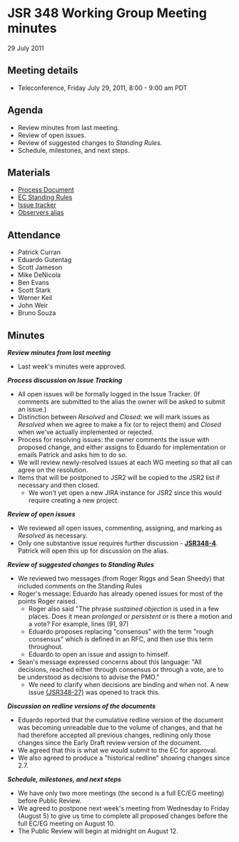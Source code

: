 # JSR 348 Working Group Meeting minutes  
29 July 2011

## Meeting details

*   Teleconference, Friday July 29, 2011, 8:00 - 9:00 am PDT  

## **Agenda**

*   Review minutes from last meeting.
*   Review of open issues.
*   Review of suggested changes to _Standing Rules_.
*   Schedule, milestones, and next steps.

## **Materials**

*   [Process Document](/files/Working%20documents/JCP%20NEXT%202.8-29JUL2011-Clean.pdf)
*   [EC Standing Rules](/files/Working%20documents/JCP2%20EC%20Standing%20Rules%20-29JUL2011-Clean.pdf)
*   [Issue tracker](http://java.net/jira/browse/JSR348)
*   [Observers alias](https:/github.com/jcp-org/jsr348/lists/observers/archive)

## Attendance

*   Patrick Curran
*   Eduardo Gutentag
*   Scott Jameson
*   Mike DeNicola
*   Ben Evans
*   Scott Stark
*   Werner Keil
*   John Weir
*   Bruno Souza

## Minutes

_**Review minutes from last meeting**_

*   Last week's minutes were approved.

_**Process discussion on Issue Tracking**_

*   All open issues will be formally logged in the Issue Tracker. (If comments are submitted to the alias the owner will be asked to submit an issue.)
*   Distinction between _Resolved_ and _Closed_: we will mark issues as _Resolved_ when we agree to make a fix (or to reject them) and _Closed_ when we've actually implemented or rejected.
*   Process for resolving issues: the owner comments the issue with proposed change, and either assigns to Eduardo for implementation or emails Patrick and asks him to do so.
*   We will review newly-resolved issues at each WG meeting so that all can agree on the resolution.
*   Items that will be postponed to JSR2 will be copied to the JSR2 list if necessary and then closed.
    *   We won't yet open a new JIRA instance for JSR2 since this would require creating a new project.

_**Review of open issues**_

*   We reviewed all open issues, commenting, assigning, and marking as _Resolved_ as necessary.
*   Only one substantive issue requires further discussion - **[JSR348-4](http://java.net/jira/browse/JSR348-4)**. Patrick will open this up for discussion on the alias.

_**Review of suggested changes to Standing Rules**_

*   We reviewed two messages (from Roger Riggs and Sean Sheedy) that included comments on the Standing Rules
*   Roger's message: Eduardo has already opened issues for most of the points Roger raised.
    *   Roger also said "The phrase _sustained objection_ is used in a few places. Does it mean _prolonged_ or _persistent_ or is there a motion and a vote? For example, lines (91, 97)
    *   Eduardo proposes replacing "consensus" with the term "rough consensus" which is defined in an RFC, and then use this term throughout.
    *   Eduardo to open an issue and assign to himself.
*   Sean's message expressed concerns about this language: "All decisions, reached either through consensus or through a vote, are to be understood as decisions to advise the PMO."
    *   We need to clarify when decisions are binding and when not. A new issue [(JSR348-27)](http://java.net/jira/browse/JSR348-27) was opened to track this.

_**Discussion on redline versions of the documents**_

*   Eduardo reported that the cumulative redline version of the document was becoming unreadable due to the volume of changes, and that he had therefore accepted all previous changes, redlining only those changes since the Early Draft review version of the document.
*   We agreed that this is what we would submit to the EC for approval.
*   We also agreed to produce a "historical redline" showing changes since 2.7\.

_**Schedule, milestones, and next steps**_

*   We have only two more meetings (the second is a full EC/EG meeting) before Public Review.
*   We agreed to postpone next week's meeting from Wednesday to Friday (August 5) to give us time to complete all proposed changes before the full EC/EG meeting on August 10.
*   The Public Review will begin at midnight on August 12.